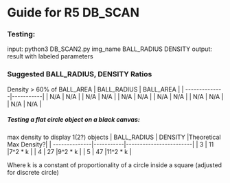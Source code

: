 # Guide for R5 DB_SCAN
### Testing:
input: python3 DB_SCAN2.py img_name BALL_RADIUS DENSITY
output: result with labeled parameters

### Suggested BALL_RADIUS, DENSITY Ratios
Density > 60% of BALL_AREA
| BALL_RADIUS   | BALL_AREA |
| --------------|-----------|
| N/A           | N/A       |
| N/A           | N/A       |
| N/A           | N/A       |
| N/A           | N/A       |
| N/A           | N/A       |
| N/A           | N/A       |


##### Testing a flat circle object on a black canvas:
max density to display 1(2?) objects
| BALL_RADIUS   | DENSITY   |Theoretical Max Density?|
| --------------|-----------|------------------------|
| 3             | 11        |7^2 * k                 |
| 4             | 27        |9^2 * k                 |
| 5             | 47        |11^2 * k                |

Where k is a constant of proportionality of a circle
inside a square (adjusted for discrete circle)
